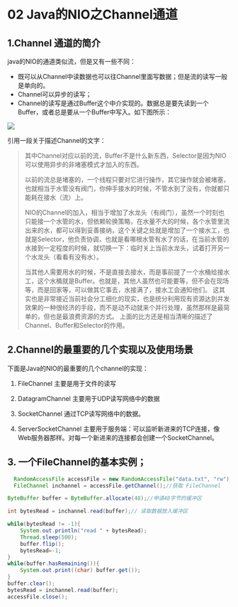 # 02 Java的NIO之Channel通道



## 1.Channel 通道的简介

java的NIO的通道类似流，但是又有一些不同： 

- 既可以从Channel中读数据也可以往Channel里面写数据；但是流的读写一般是单向的。 
- Channel可以异步的读写； 
- Channel的读写是通过Buffer这个中介实现的。数据总是要先读到一个Buffer，或者总是要从一个Buffer中写入。如下图所示：

![](https://github.com/muyinchen/woker/blob/master/mypics/overview-channels-buffers.png?raw=true)

引用一段关于描述Channel的文字：

> 其中Channel对应以前的流，Buffer不是什么新东西，Selector是因为NIO可以使用异步的非堵塞模式才加入的东西。
>
> 以前的流总是堵塞的，一个线程只要对它进行操作，其它操作就会被堵塞，也就相当于水管没有阀门，你伸手接水的时候，不管水到了没有，你就都只能耗在接水（流）上。
>
> NIO的Channel的加入，相当于增加了水龙头（有阀门），虽然一个时刻也只能接一个水管的水，但依赖轮换策略，在水量不大的时候，各个水管里流出来的水，都可以得到妥善接纳，这个关键之处就是增加了一个接水工，也就是Selector，他负责协调，也就是看哪根水管有水了的话，在当前水管的水接到一定程度的时候，就切换一下：临时关上当前水龙头，试着打开另一个水龙头（看看有没有水）。
>
> 当其他人需要用水的时候，不是直接去接水，而是事前提了一个水桶给接水工，这个水桶就是Buffer。也就是，其他人虽然也可能要等，但不会在现场等，而是回家等，可以做其它事去，水接满了，接水工会通知他们。 
> 这其实也是非常接近当前社会分工细化的现实，也是统分利用现有资源达到并发效果的一种很经济的手段，而不是动不动就来个并行处理，虽然那样是最简单的，但也是最浪费资源的方式。 
> 上面的比方还是相当清晰的描述了Channel、Buffer和Selector的作用。

## 2.Channel的最重要的几个实现以及使用场景

下面是Java的NIO的最重要的几个channel的实现： 

1. FileChannel 主要是用于文件的读写 

2. DatagramChannel 主要用于UDP读写网络中的数据 

3. SocketChannel 通过TCP读写网络中的数据。 

4. ServerSocketChannel 主要用于服务端：可以监听新进来的TCP连接，像Web服务器那样。对每一个新进来的连接都会创建一个SocketChannel。



## 3. 一个FileChannel的基本实例；

``` java
  RandomAccessFile accessFile = new RandomAccessFile("data.txt", "rw");
  FileChannel inchannel = accessFile.getChannel();//获取 FileChannel

ByteBuffer buffer = ByteBuffer.allocate(48);//申请48字节的缓冲区

int bytesRead = inchannel.read(buffer);// 读取数据放入缓冲区

while(bytesRead != -1){
    System.out.println("read " + bytesRead);
    Thread.sleep(500);
    buffer.flip();
    bytesRead=-1;
}
while(buffer.hasRemaining()){
    System.out.print((char) buffer.get());
}
buffer.clear();
bytesRead = inchannel.read(buffer);
accessFile.close();
```
